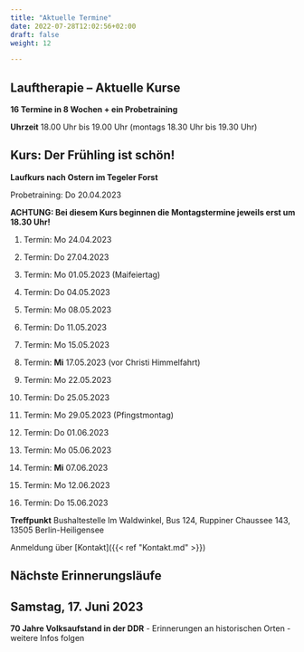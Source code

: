 ```yaml
---
title: "Aktuelle Termine"
date: 2022-07-28T12:02:56+02:00
draft: false
weight: 12

---
```



## Lauftherapie – Aktuelle Kurse 

__16 Termine in 8 Wochen + ein Probetraining__

__Uhrzeit__ 18.00 Uhr bis 19.00 Uhr (montags 18.30 Uhr bis 19.30 Uhr)


## Kurs: Der Frühling ist schön!

__Laufkurs nach Ostern im Tegeler Forst__
 
Probetraining: Do 20.04.2023

__ACHTUNG: Bei diesem Kurs beginnen die Montagstermine jeweils erst um 18.30 Uhr!__

1. Termin: Mo 24.04.2023 

2. Termin: Do 27.04.2023

3. Termin: Mo 01.05.2023 (Maifeiertag)

4. Termin: Do 04.05.2023

5. Termin: Mo 08.05.2023

6. Termin: Do 11.05.2023

7. Termin: Mo 15.05.2023

8. Termin: __Mi__ 17.05.2023 (vor Christi Himmelfahrt)

9. Termin: Mo 22.05.2023

10. Termin: Do 25.05.2023

11. Termin: Mo 29.05.2023 (Pfingstmontag)

12. Termin: Do 01.06.2023

13. Termin: Mo 05.06.2023

14. Termin: __Mi__ 07.06.2023

15. Termin: Mo 12.06.2023

16. Termin: Do 15.06.2023


__Treffpunkt__ Bushaltestelle Im Waldwinkel, Bus 124, Ruppiner Chaussee 143, 13505 Berlin-Heiligensee


Anmeldung über [Kontakt]({{< ref "Kontakt.md" >}})



## Nächste Erinnerungsläufe 


## Samstag, 17. Juni 2023

__70 Jahre Volksaufstand in der DDR__ - Erinnerungen an historischen Orten - weitere Infos folgen



